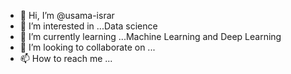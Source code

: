 - 👋 Hi, I’m @usama-israr
- 👀 I’m interested in ...Data science
- 🌱 I’m currently learning ...Machine Learning and Deep Learning
- 💞️ I’m looking to collaborate on ...
- 📫 How to reach me ...

<!---
usama-israr/usama-israr is a ✨ special ✨ repository because its `README.md` (this file) appears on your GitHub profile.
You can click the Preview link to take a look at your changes.
--->
